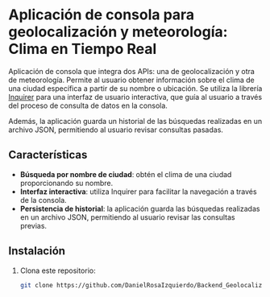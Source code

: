# Aplicación de consola para geolocalización y meteorología: Clima en Tiempo Real

Aplicación de consola que integra dos APIs: una de geolocalización y otra de meteorología. Permite al usuario obtener información sobre el clima de una ciudad específica a partir de su nombre o ubicación. Se utiliza la librería [Inquirer](https://www.npmjs.com/package/inquirer) para una interfaz de usuario interactiva, que guía al usuario a través del proceso de consulta de datos en la consola.

Además, la aplicación guarda un historial de las búsquedas realizadas en un archivo JSON, permitiendo al usuario revisar consultas pasadas.

## Características

- **Búsqueda por nombre de ciudad**: obtén el clima de una ciudad proporcionando su nombre.
- **Interfaz interactiva**: utiliza Inquirer para facilitar la navegación a través de la consola.
- **Persistencia de historial**: la aplicación guarda las búsquedas realizadas en un archivo JSON, permitiendo al usuario revisar las consultas previas.

## Instalación

1. Clona este repositorio:
   ```bash
   git clone https://github.com/DanielRosaIzquierdo/Backend_Geolocalizacion_Meteorologia.git
   
